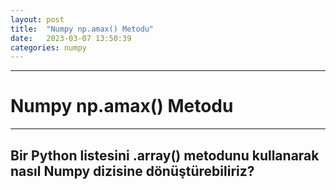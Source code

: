 ```yaml
---
layout: post
title:  "Numpy np.amax() Metodu"
date:   2023-03-07 13:50:39
categories: numpy
---
```


---
# Numpy np.amax() Metodu
---
Bir Python listesini **.array()** metodunu kullanarak nasıl Numpy dizisine dönüştürebiliriz?
---